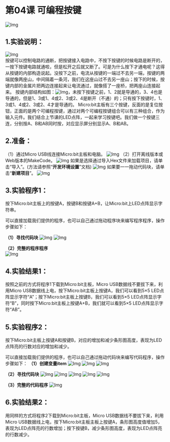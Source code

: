 # 第04课 可编程按键

![Img](/media/img-20230324150248.png)

## 1.实验说明：                                                                         
![Img](/media/img-20230324150336.png)      
按键可以控制电路的通断，把按键接入电路中，不按下按键的时候电路是断开的，一按下按键电路就通啦，但是松开之后就又断了。可是为什么按下才通电呢？这得从按键的内部构造说起。没按下之前，电流从按键的一端过不去另一端，按键的两端就像两座山，中间隔着一条河，我们在这座山过不去另一座山；按下的时候，按键内部的金属片把两边连接起来让电流通过，就像搭了一座桥，把两座山连接起来。
按键内部结构如图：![Img](/media/img-20230324150353.png)，未按下按键之前，1、2就是导通的，3、4也是导通的，但是1、3或1、4或2、3或2、4是断开（不通）的；只有按下按键时，1、3或1、4或2、3或2、4才是导通的。
Micro:bit主板有三个按键，反面的是复位按钮，正面的是两个可编程按键，通过对两个可编程按键组合可以有三种组合，作为输入元件。我们结合上节课的LED点阵，一起来学习按键吧。我们做一个按键三连，分别按A、B和AB同时按，对应显示屏分别显示A、B和AB。

## 2.准备：                                                                                    
（1）通过Micro USB线连接Micro:bit主板和电脑。
![Img](/media/img-20230324143645.png)
（2）打开离线版本或Web版本的MakeCode。 
![Img](/media/img-20230417133819.png)
如果是选择通过导入Hex文件来加载项目，请单击“导入”。(方法请参照“**开发环境设置**”文档) 
![Img](/media/img-20230417133846.png)
如果要一一拖动代码块，请单击“**新建项目**”。
![Img](/media/img-20230417133911.png)

## 3.实验程序1：                                                                                   
按下Micro:bit主板上的按键A，按键B和按键A+B，让Micro:bit上LED点阵显示字符串。

可以直接加载我们提供的程序，也可以自己通过拖动程序块来编写程序程序，操作步骤如下：

**（1）寻找代码块**
![Img](/media/img-20230417140152.png)
![Img](/media/img-20230417140225.png)

**（2）完整的程序程序**              
![Img](/media/img-20230417140310.png)

## 4.实验结果1：                                                                               
按照之前的方式将程序1下载到Micro:bit主板，Micro USB数据线不要拔下来，利用Micro USB数据线上电，按下Micro:bit主板上按键A，我们可以看到5×5 LED点阵显示字符“A”；按下Micro:bit主板上按键B，我们可以看到5×5 LED点阵显示字符“B”，同时按下Micro:bit主板上按键A+B，我们就可以看到5×5 LED点阵显示字符“AB”。

## 5.实验程序2：                                                                               
按下Micro:bit主板上按键A和按键B，对应的增加和减少条形图高度，表现为LED点阵亮的行数对应的增加和减少。

可以直接加载我们提供的程序，也可以自己通过拖动代码块来编写代码程序，操作步骤如下：
**（1）创建变量item**
![Img](/media/img-20230324150936.png)
![Img](/media/img-20230324151121.png)
![Img](/media/img-20230417140440.png)

**（2）寻找代码块**
![Img](/media/img-20230417140535.png)
![Img](/media/img-20230417135305.png)
![Img](/media/img-20230417140152.png)
![Img](/media/img-20230417140702.png)
![Img](/media/img-20230417140440.png)

**（3）完整的代码程序**
![Img](/media/img-20230417140855.png)

## 6.实验结果2：                                                                              
用同样的方式将程序2下载到Micro:bit主板，Micro USB数据线不要拔下来，利用Micro USB数据线上电，按下Micro:bit主板主板上按键A，条形图高度值增加5，表现为LED点阵亮的行数增加；按下按键B，减少条形图高度，表现为LED点阵亮的行数减少。






